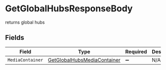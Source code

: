 # GetGlobalHubsResponseBody

returns global hubs


## Fields

| Field                                                                               | Type                                                                                | Required                                                                            | Description                                                                         |
| ----------------------------------------------------------------------------------- | ----------------------------------------------------------------------------------- | ----------------------------------------------------------------------------------- | ----------------------------------------------------------------------------------- |
| `MediaContainer`                                                                    | [GetGlobalHubsMediaContainer](../../Models/Requests/GetGlobalHubsMediaContainer.md) | :heavy_minus_sign:                                                                  | N/A                                                                                 |